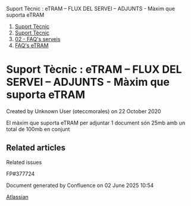 Suport Tècnic : eTRAM – FLUX DEL SERVEI – ADJUNTS - Màxim que suporta eTRAM  

1.  [Suport Tècnic](index.html)
2.  [Suport Tècnic](13893782.html)
3.  [02 - FAQ's serveis](26313393.html)
4.  [FAQ's eTRAM](28705567.html)

Suport Tècnic : eTRAM – FLUX DEL SERVEI – ADJUNTS - Màxim que suporta eTRAM
===========================================================================

Created by Unknown User (oteccmorales) on 22 October 2020

El màxim que suporta eTRAM per adjuntar 1 document són 25mb amb un total de 100mb en conjunt

  

Related articles
----------------

  

Related issues

FP#377724

Document generated by Confluence on 02 June 2025 10:54

[Atlassian](http://www.atlassian.com/)